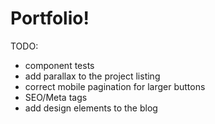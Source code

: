 # Portfolio!

TODO:

- component tests
- add parallax to the project listing
- correct mobile pagination for larger buttons
- SEO/Meta tags
- add design elements to the blog

